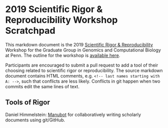 # 2019 Scientific Rigor & Reproducibility Workshop Scratchpad

This markdown document is the 2019 [Scientific Rigor & Reproducibility](https://www.med.upenn.edu/bgs-rcr-exdes/) Workshop for the Graduate Group in Genomics and Computational Biology at Penn.
The outline for the workshop is [available here](https://goo.gl/2XQqwB).

Participants are encouraged to submit a pull request to add a tool of their choosing related to scientific rigor or reproducibility.
The source markdown document contains HTML comments, e.g. `<!-- last names starting with A: -->`, such that conflicts are less likely.
Conflicts in git happen when two commits edit the same lines of text.

## Tools of Rigor

<!-- last names starting with A: -->



<!-- last names starting with B: -->



<!-- last names starting with C: -->



<!-- last names starting with D: -->



<!-- last names starting with E: -->



<!-- last names starting with F: -->



<!-- last names starting with G: -->



<!-- last names starting with H: -->

Daniel Himmelstein: [Manubot](https://manubot.org) for collaboratively writing scholarly documents using git/GitHub.


<!-- last names starting with I: -->



<!-- last names starting with J: -->



<!-- last names starting with K: -->



<!-- last names starting with L: -->



<!-- last names starting with M: -->



<!-- last names starting with N: -->



<!-- last names starting with O: -->



<!-- last names starting with P: -->



<!-- last names starting with Q: -->



<!-- last names starting with R: -->



<!-- last names starting with S: -->



<!-- last names starting with T: -->



<!-- last names starting with U: -->



<!-- last names starting with V: -->



<!-- last names starting with W: -->



<!-- last names starting with X: -->



<!-- last names starting with Y: -->



<!-- last names starting with Z: -->



<!-- the end -->
